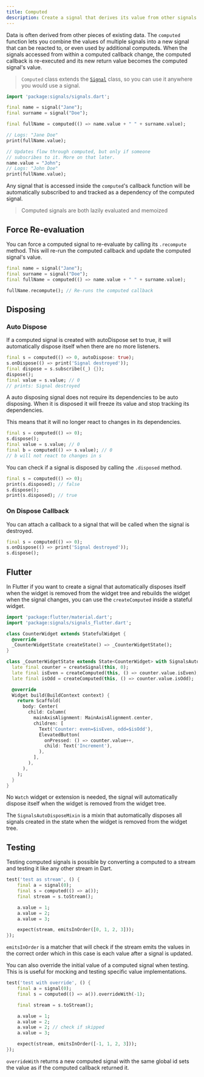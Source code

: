 ```yaml
---
title: Computed
description: Create a signal that derives its value from other signals
---
```


Data is often derived from other pieces of existing data. The `computed` function lets you combine the values of multiple signals into a new signal that can be reacted to, or even used by additional computeds. When the signals accessed from within a computed callback change, the computed callback is re-executed and its new return value becomes the computed signal's value.

> `Computed` class extends the [`Signal`](/core/signal/) class, so you can use it anywhere you would use a signal.

```dart
import 'package:signals/signals.dart';

final name = signal("Jane");
final surname = signal("Doe");

final fullName = computed(() => name.value + " " + surname.value);

// Logs: "Jane Doe"
print(fullName.value);

// Updates flow through computed, but only if someone
// subscribes to it. More on that later.
name.value = "John";
// Logs: "John Doe"
print(fullName.value);
```

Any signal that is accessed inside the `computed`'s callback function will be automatically subscribed to and tracked as a dependency of the computed signal.

> Computed signals are both lazily evaluated and memoized

## Force Re-evaluation

You can force a computed signal to re-evaluate by calling its `.recompute` method. This will re-run the computed callback and update the computed signal's value.

```dart
final name = signal("Jane");
final surname = signal("Doe");
final fullName = computed(() => name.value + " " + surname.value);

fullName.recompute(); // Re-runs the computed callback
```

## Disposing

### Auto Dispose

If a computed signal is created with autoDispose set to true, it will automatically dispose itself when there are no more listeners.

```dart
final s = computed(() => 0, autoDispose: true);
s.onDispose(() => print('Signal destroyed'));
final dispose = s.subscribe((_) {});
dispose();
final value = s.value; // 0
// prints: Signal destroyed
```

A auto disposing signal does not require its dependencies to be auto disposing. When it is disposed it will freeze its value and stop tracking its dependencies.

This means that it will no longer react to changes in its dependencies.

```dart
final s = computed(() => 0);
s.dispose();
final value = s.value; // 0
final b = computed(() => s.value); // 0
// b will not react to changes in s
```

You can check if a signal is disposed by calling the `.disposed` method.

```dart
final s = computed(() => 0);
print(s.disposed); // false
s.dispose();
print(s.disposed); // true
```

### On Dispose Callback

You can attach a callback to a signal that will be called when the signal is destroyed.

```dart
final s = computed(() => 0);
s.onDispose(() => print('Signal destroyed'));
s.dispose();
```


## Flutter

In Flutter if you want to create a signal that automatically disposes itself when the widget is removed from the widget tree and rebuilds the widget when the signal changes, you can use the `createComputed` inside a stateful widget.

```dart
import 'package:flutter/material.dart';
import 'package:signals/signals_flutter.dart';

class CounterWidget extends StatefulWidget {
  @override
  _CounterWidgetState createState() => _CounterWidgetState();
}

class _CounterWidgetState extends State<CounterWidget> with SignalsAutoDisposeMixin {
  late final counter = createSignal(this, 0);
  late final isEven = createComputed(this, () => counter.value.isEven);
  late final isOdd = createComputed(this, () => counter.value.isOdd);

  @override
  Widget build(BuildContext context) {
    return Scaffold(
      body: Center(
        child: Column(
          mainAxisAlignment: MainAxisAlignment.center,
          children: [
            Text('Counter: even=$isEven, odd=$isOdd'),
            ElevatedButton(
              onPressed: () => counter.value++,
              child: Text('Increment'),
            ),
          ],
        ),
      ),
    );
  }
}
```

No `Watch` widget or extension is needed, the signal will automatically dispose itself when the widget is removed from the widget tree.

The `SignalsAutoDisposeMixin` is a mixin that automatically disposes all signals created in the state when the widget is removed from the widget tree.

## Testing

Testing computed signals is possible by converting a computed to a stream and testing it like any other stream in Dart.

```dart
test('test as stream', () {
    final a = signal(0);
    final s = computed(() => a());
    final stream = s.toStream();

    a.value = 1;
    a.value = 2;
    a.value = 3;

    expect(stream, emitsInOrder([0, 1, 2, 3]));
});
```

`emitsInOrder` is a matcher that will check if the stream emits the values in the correct order which in this case is each value after a signal is updated.

You can also override the initial value of a computed signal when testing. This is is useful for mocking and testing specific value implementations.

```dart
test('test with override', () {
    final a = signal(0);
    final s = computed(() => a()).overrideWith(-1);

    final stream = s.toStream();

    a.value = 1;
    a.value = 2;
    a.value = 2; // check if skipped
    a.value = 3;

    expect(stream, emitsInOrder([-1, 1, 2, 3]));
});
```

`overrideWith` returns a new computed signal with the same global id sets the value as if the computed callback returned it.
